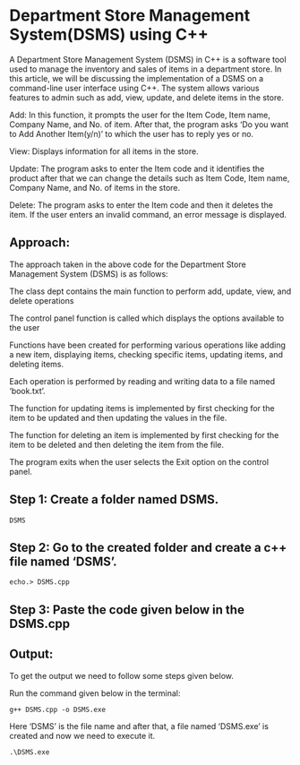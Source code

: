 # Department Store Management System(DSMS) using C++

A Department Store Management System (DSMS) in C++ is a software tool used to manage the inventory and sales of items in a department store. In this article, we will be discussing the implementation of a DSMS on a command-line user interface using C++. The system allows various features to admin such as add, view, update, and delete items in the store.

Add: In this function, it prompts the user for the Item Code, Item name, Company Name, and No. of item. After that, the program asks ‘Do you want to Add Another Item(y/n)’ to which the user has to reply yes or no.

View: Displays information for all items in the store.

Update: The program asks to enter the Item code and it identifies the product after that we can change the details such as  Item Code, Item name, Company Name, and No. of items in the store.

Delete: The program asks to enter the Item code and then it deletes the item. If the user enters an invalid command, an error message is displayed. 

## Approach:

The approach taken in the above code for the Department Store Management System (DSMS) is as follows:

The class dept contains the main function to perform add, update, view, and delete operations

The control panel function is called which displays the options available to the user

Functions have been created for performing various operations like adding a new item, displaying items, checking specific items, updating items, and deleting items.

Each operation is performed by reading and writing data to a file named ‘book.txt’.

The function for updating items is implemented by first checking for the item to be updated and then updating the values in the file.

The function for deleting an item is implemented by first checking for the item to be deleted and then deleting the item from the file.

The program exits when the user selects the Exit option on the control panel.

## Step 1: Create a folder named DSMS.

```
DSMS
```
## Step 2: Go to the created folder and create a c++ file named ‘DSMS’.

```
echo.> DSMS.cpp
```

## Step 3: Paste the code given below in the DSMS.cpp


## Output: 

To get the output we need to follow some steps given below.

Run the command given below in the terminal:

```
g++ DSMS.cpp -o DSMS.exe
```
Here ‘DSMS’ is the file name and after that, a file named ‘DSMS.exe’ is created and now we need to execute it.
```
.\DSMS.exe
```

